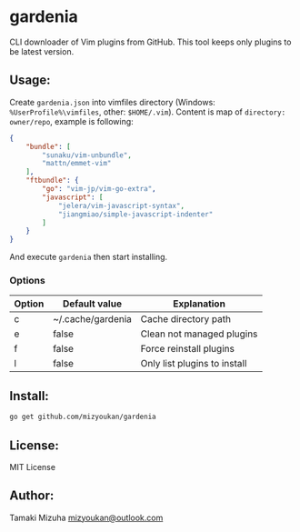 gardenia
========

CLI downloader of Vim plugins from GitHub.
This tool keeps only plugins to be latest version.

Usage:
------

Create `gardenia.json` into vimfiles directory
(Windows: `%UserProfile%\vimfiles`, other: `$HOME/.vim`).
Content is map of `directory: owner/repo`, example is following:

```json
{
    "bundle": [
        "sunaku/vim-unbundle",
        "mattn/emmet-vim"
    ],
    "ftbundle": {
        "go": "vim-jp/vim-go-extra",
        "javascript": [
            "jelera/vim-javascript-syntax",
            "jiangmiao/simple-javascript-indenter"
        ]
    }
}
```

And execute `gardenia` then start installing.

### Options

| Option | Default value     | Explanation                        |
| ------ | ----------------- | ---------------------------------- |
| c      | ~/.cache/gardenia | Cache directory path               |
| e      | false             | Clean not       managed plugins    |
| f      | false             | Force reinstall plugins            |
| l      | false             | Only  list      plugins to install |

Install:
--------

```sh
go get github.com/mizyoukan/gardenia
```

License:
--------

MIT License

Author:
-------

Tamaki Mizuha <mizyoukan@outlook.com>

